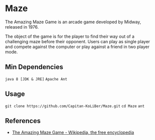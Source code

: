 # Maze
The Amazing Maze Game is an arcade game developed by Midway, released in 1976.

The object of the game is for the player to find their way out of a challenging maze before their opponent. Users can play as single player and compete against the computer or play against a friend in two player mode.

## Min Dependencies
`java 8 [JDK & JRE]`
`Apache Ant`

## Usage
`git clone https://github.com/Capitan-KoLiBer/Maze.git`
`cd Maze`
`ant`

## References
- [The Amazing Maze Game - Wikipedia, the free encyclopedia](https://en.wikipedia.org/wiki/The_Amazing_Maze_Game)
